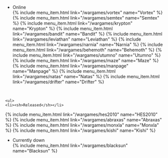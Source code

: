 <div id="sidemenu">
    <ul>
        <li><sh>Online</sh></li>
{% include menu_item.html link="/wargames/vortex" name="Vortex" %}
{% include menu_item.html link="/wargames/semtex" name="Semtex" %}
{% include menu_item.html link="/wargames/krypton" name="Krypton" %}
{% include menu_item.html link="/wargames/bandit" name="Bandit" %}
{% include menu_item.html link="/wargames/leviathan" name="Leviathan" %}
{% include menu_item.html link="/wargames/narnia" name="Narnia" %}
{% include menu_item.html link="/wargames/behemoth" name="Behemoth" %}
{% include menu_item.html link="/wargames/utumno" name="Utumno" %}
{% include menu_item.html link="/wargames/maze" name="Maze" %}
{% include menu_item.html link="/wargames/manpage" name="Manpage" %}
{% include menu_item.html link="/wargames/natas" name="Natas" %}
{% include menu_item.html link="/wargames/drifter" name="Drifter" %}
	</ul>
	<br />

	<ul>
	<li><sh>Released</sh></li>
{% include menu_item.html link="/wargames/hes2010" name="HES2010" %}
{% include menu_item.html link="/wargames/abraxas" name="Abraxas" %}
{% include menu_item.html link="/wargames/monxla" name="Monxla" %}
{% include menu_item.html link="/wargames/kishi" name="Kishi" %}
	</ul>
	<br />
	<ul>
	<li><sh>Currently down</sh></li>
{% include menu_item.html link="/wargames/blacksun" name="Blacksun" %}
    </ul>
</div>
